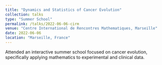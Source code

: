 ```yaml
---
title: "Dynamics and Statistics of Cancer Evolution"
collection: talks
type: "Summer School"
permalink: /talks/2022-06-06-cirm
venue: "Centre International de Rencontres Mathematiques, Marseille"
date: 2022-06-06
location: "Marseille, France"
---
```


Attended an interactive summer school focused on cancer evolution, specifically applying mathematics to experimental and clinical data.